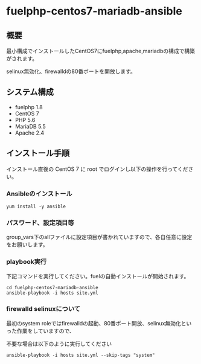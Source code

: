 # fuelphp-centos7-mariadb-ansible　　

## 概要 

最小構成でインストールしたCentOS7にfuelphp,apache,mariadbの構成で構築がされます。

selinux無効化、firewalldの80番ポートを開放します。


## システム構成

* fuelphp 1.8
* CentOS 7
* PHP 5.6
* MariaDB 5.5
* Apache 2.4


## インストール手順

インストール直後の CentOS 7 に root でログインし以下の操作を行ってください。


### Ansibleのインストール

```
yum install -y ansible 
```

### パスワード、設定項目等

group_vars下のallファイルに設定項目が書かれていますので、各自任意に設定をお願いします。

### playbook実行

下記コマンドを実行してください。fuelの自動インストールが開始されます。

```
cd fuelphp-centos7-mariadb-ansible
ansible-playbook -i hosts site.yml
```

### firewalld selinuxについて

最初のsystem roleではfirewalldの起動、80番ポート開放、selinux無効化といった作業をしていますので、

不要な場合は以下のように実行してください

```
ansible-playbook -i hosts site.yml --skip-tags "system"
```

